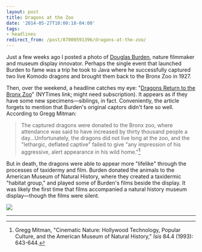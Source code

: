 ```yaml
---
layout: post 
title: Dragons at the Zoo 
date: '2014-05-27T10:00:18-04:00' 
tags: 
- headlines 
redirect_from: /post/87000591396/dragons-at-the-zoo/
---
```


Just a few weeks ago I posted a photo of [Douglas Burden](http://craigeley.com/post/85524807267/about-two-weeks-ago-the-american-museum-of), nature filmmaker and museum display innovator. Perhaps the single event that launched Burden to fame was a trip he took to Java where he successfully captured two live Komodo dragons and brought them back to the Bronx Zoo in 1927.

Then, over the weekend, a headline catches my eye: "[Dragons Return to the Bronx Zoo](http://www.nytimes.com/2014/05/24yregion/dragons-return-to-the-bronx-zoo.html?hpw&rref=science&_r=0)" (NYTimes link; might need subscription). It appears as if they have some new specimens—siblings, in fact. Conveniently, the article forgets to mention that Burden's original captors didn't fare so well. According to Gregg Mitman:

> The captured dragons were donated to the Bronx zoo, where attendance was said to have increased by thirty thousand people a day…Unfortunately, the dragons did not live long at the zoo, and the "lethargic, deflated captive" failed to give "any impression of his aggressive, alert appearance in his wild home."[^1]

But in death, the dragons were able to appear more "lifelike" through the processes of taxidermy and film. Burden donated the animals to the American Museum of Natural History, where they created a taxidermic "habitat group," and played some of Burden's films beside the display. It was likely the first time that films accompanied a natural history museum display—though the films were silent.

![](http://images.library.amnh.org/digital/files/original/80eeb610fa24560bfe4159d7a89582cb.jpg)

******

[^1]: Gregg Mitman, "Cinematic Nature: Hollywood Technology, Popular Culture, and the American Museum of Natural History," *Isis* 84.4 (1993): 643-644.
